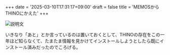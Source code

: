 +++
date = '2025-03-10T17:31:17+09:00'
draft = false
title = 'MEMOSからTHINOにかえた'
+++

![説明文](/images/ob.jpg)  

いきなり「あと」とか言っているのは置いておくとして、THINOの存在をこの一年ほど知らなくて、たまたま情報を見かけてインストールしようとしたら既にインストール済みだったのでころげる。
